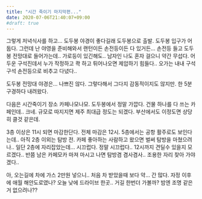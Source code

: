 ```yaml
---
title: "시간 죽이기 마지막편..."
date: 2020-07-06T21:40:07+09:00
#draft: true
---
```

그렇게 저녁식사를 하고... 도두봉 야경이 좋다길래 도두봉으로 출발.
도두봉 입구가 어둡다. 그런데 난 야영을 준비해와서 랜턴이든 
손전등이든 다 있거든... 손전등 들고 도두봉 전망대로 들어가는데..
가로등이 있긴해도.. 남자인 나도 혼자 걸으니 약간 무섭다. 어두운
구석진데서 누가 작정하고 콱 하고 튀어나오면 제압하기 힘들다..
오가는 내내 구석구석 손전등으로 비추고 다녔다..

도두봉 전망대 야경은... 나쁘진 않다. 그렇다해서 그다지
감동적이지도 않지만. 한 5분 구경하다 내려왔다.

다음은 시간죽이기 장소 카페나모나모. 도두봉에서 정말 가깝다.
건물 하나를 다 쓰는 카페인데.. 크네. 규모로 따지지면 제주
최대급 정도는 되겠다. 부산에서도 이정도면 상당히 클것 같은데.

3층 이상은 11시 되면 마감한단다. 전체 마감은 12시. 5층에서는
공항 활주로도 보인다는데.. 아직 2층 이외는 탐방 전.
카페 좋아하는 사람하고 왔으면 벌써 탐방을 마쳤으려나.. 일단
2층에 자리잡았는데... 시끄럽다. 정말 시끄럽다.. 12시까지
견딜수 있을지 모르겠다.. 반쯤 남은 카페모카 마져 마시고 나면
탐방겸 겸사겸사.. 조용한 자리 찾아 가야겠다..

아, 오는길에 차에 가스 2만원 넣으니.. 처음 차 받았을때 보다
약... 간 많다. 자정 이후에 애월 해안도로였나? 오늘 낮에 드라이브 한곳..
거길 한번더 가볼까? 밤엔 조명 같은거 없으려나??
